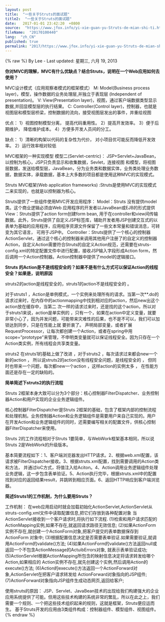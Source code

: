 ```yaml
---
layout: post
title:  "一些关于Struts的面试题"
title2:  "一些关于Struts的面试题"
date:   2017-01-01 23:42:20  +0800
source:  "https://www.jfox.info/yi-xie-guan-yu-Struts-de-mian-shi-ti.html"
fileName:  "20170100440"
lang:  "zh_CN"
published: true
permalink: "2017/https://www.jfox.info/yi-xie-guan-yu-Struts-de-mian-shi-ti.html"
---
```

{% raw %}
By Lee - Last updated: 星期三, 六月 19, 2013

**你对MVC的理解，MVC有什么优缺点？结合Struts，说明在一个Web应用如何去使用？**

MVC设计模式（应用观察者模式的框架模式）
M: Model(Business process layer)，模型，操作数据的业务处理层,并独立于表现层 (Independent of presentation)。
V: View(Presentation layer)，视图，通过客户端数据类型显示数据,并回显模型层的执行结果。
C: Controller(Control layer)，控制器，也就是视图层和模型层桥梁，控制数据的流向，接受视图层发出的事件，并重绘视图

优点：
1）视图控制模型分离， 提高代码重用性。
2）提高开发效率。
3）便于后期维护， 降低维护成本。
4）方便多开发人员间的分工。

缺点：
1）清晰的构架以代码的复杂性为代价， 对小项目优可能反而降低开发效率。
2）运行效率相对较低 

MVC框架的一种实现模型
模型二(Servlet-centric)： JSP+Servlet+JavaBean，以控制为核心，JSP只负责显示和收集数据，Sevlet，连接视图
和模型，将视图层数据，发送给模型层，JavaBean，分为业务类和数据实体，业务类处理业务数据，数据实体，承载数据，基本上大多数的项目都是使用这种MVC的实现模式。

Struts MVC框架(Web application frameworks)  :Struts是使用MVC的实现模式二来实现的，也就是以控制器为核心。

Struts提供了一些组件使用MVC开发应用程序：
Model：Struts 没有提供model 类。这个商业逻辑必须由Web 应用程序的开发者以JavaBean或EJB的形式提供
View：Struts提供了action form创建form bean, 用于在controller和view间传输数据。此外，Struts提供了自定义JSP标签库，辅助开发者用JSP创建交互式的以表单为基础的应用程序，应用程序资源文件保留了一些文本常量和错误消息，可转变为其它语言， 可用于JSP中。
Controller：Struts提供了一个核心的控制器ActionServlet，通过这个核心的控制器来调用其他用户注册了的自定义的控制器Action，自定义Action需要符合Struts的自定义Action规范，还需要在struts-config.xml的特定配置文件中进行配置，接收JSP输入字段形成Action form，然后调用一个Action控制器。Action控制器中提供了model的逻辑接口。

**Struts 的Action是不是线程安全的？如果不是有什么方式可以保证Action的线程安全？如果是，说明原因**

 struts2的action是线程安全的，struts1的action不是线程安全的 。

对于struts1 ，Action是单例模式，一个实例来处理所有的请求。当第一次**.do的请求过来时，在内存中的actionmapping中找到相对应的action，然后new出这个action放在缓存中，当第二 次一样的请求过来时，还是找的这个action，所以对于struts1来说，action是单实例的 ，只有一个，如果在action中定义变量，就要非常小心了，因为并发问题，可能带来灾难性的后果，也不是不可以，我们可以加锁达到同步，只是在性能上就 要折衷了。
声明局部变量，或者扩展RequestProcessor，让每次都创建一个Action，或者在spring中用scope=”prototype”来管理，不申明类变量就可以保证线程安全。因为只存在一个Action类实例，所有线程会共享类变量。

struts2 在struts1的基础上做了改进 ，对于struts2 ，每次请求过来都会new一个新的action ， 所以说struts2的action没有线程安全问题，是线程安全的 ， 但同时也带来一个问题，每次都new一个action ，这样action的实例太多 ， 在性能方面还是存在一定的缺陷的。

**简单简述下struts2的执行流程**

Struts 2框架本身大致可以分为3个部分：核心控制器FilterDispatcher、业务控制器Action和用户实现的企业业务逻辑组件。

核心控制器FilterDispatcher是Struts 2框架的基础，包含了框架内部的控制流程和处理机制。业务控制器Action和业务逻辑组件是需要用户来自己实现的。用户在开发Action和业务逻辑组件的同时，还需要编写相关的配置文件，供核心控制器FilterDispatcher来使用。

Struts 2的工作流程相对于Struts 1要简单，与WebWork框架基本相同，所以说Struts 2是WebWork的升级版本。

基本简要流程如下：1、客户端浏览器发出HTTP请求。2、根据web.xml配置，该请求被FilterDispatcher接收。3、根据struts.xml配置，找到需要调用的Action类和方法， 并通过IoC方式，将值注入给Aciton。4、Action调用业务逻辑组件处理业务逻辑，这一步包含表单验证。5、Action执行完毕，根据struts.xml中的配置找到对应的返回结果result，并跳转到相应页面。6、返回HTTP响应到客户端浏览器。

**简述Struts1的工作机制，为什么要用Struts？**

工作机制：
在web应用启动时就会加载初始化ActionServlet,ActionServlet从
struts-config.xml文件中读取配置信息,把它们存放到各种配置对象
当ActionServlet接收到一个客户请求时,将执行如下流程.
(1)检索和用户请求匹配的ActionMapping实例,如果不存在,就返回请求路径无效信息;
(2)如果ActionForm实例不存在,就创建一个ActionForm对象,把客户提交的表单数据保存到ActionForm 对象中;
(3)根据配置信息决定是否需要表单验证.如果需要验证,就调用ActionForm的validate()方法;
(4)如果ActionForm的validate()方法返回null或返回一个不包含ActionMessage的ActuibErrors对象, 就表示表单验证成功;
(5)ActionServlet根据ActionMapping所包含的映射信息决定将请求转发给哪个Action,如果相应的 Action实例不存在,就先创建这个实例,然后调用Action的execute()方法;
(6)Action的execute()方法返回一个ActionForward对象,ActionServlet在把客户请求转发给 ActionForward对象指向的JSP组件;
(7)ActionForward对象指向JSP组件生成动态网页,返回给客户;

使用struts的原因：
JSP、Servlet、JavaBean技术的出现给我们构建强大的企业应用系统提供了可能。但用这些技术构建的系统非常的繁乱，所以在此之上，我们需要一个规则、一个把这些技术组织起来的规则，这就是框架，Struts便应运而生。
基于Struts开发的应用由3类组件构成：控制器组件、模型组件、视图组件。
{% endraw %}